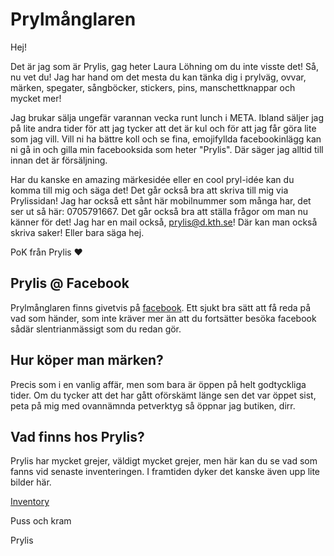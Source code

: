 # Prylmånglaren

Hej! 

Det är jag som är Prylis, gag heter Laura Löhning om du inte visste det! Så, nu vet du! Jag har hand om det mesta du kan tänka dig i prylväg, ovvar, märken, spegater, sångböcker, stickers, pins, manschettknappar och mycket mer! 

Jag brukar sälja ungefär varannan vecka runt lunch i META. Ibland säljer jag på lite andra tider för att jag tycker att det är kul och för att jag får göra lite som jag vill. Vill ni ha bättre koll och se fina, emojifyllda facebookinlägg kan ni gå in och gilla min facebooksida som heter "Prylis". Där säger jag alltid till innan det är försäljning. 

Har du kanske en amazing märkesidée eller en cool pryl-idée kan du komma till mig och säga det! Det går också bra att skriva till mig via Prylissidan! Jag har också ett sånt här mobilnummer som många har, det ser ut så här: 0705791667. Det går också bra att ställa frågor om man nu känner för det! Jag har en mail också, prylis@d.kth.se! Där kan man också skriva saker! Eller bara säga hej. 

PoK från Prylis ❤

## Prylis @ Facebook

Prylmånglaren finns givetvis på [facebook](https://www.facebook.com/prylisdata). Ett sjukt bra sätt att få reda på vad som händer, som inte kräver mer än att du fortsätter besöka facebook sådär slentrianmässigt som du redan gör.

## Hur köper man märken?

Precis som i en vanlig affär, men som bara är öppen på helt godtyckliga tider. Om du tycker att det har gått oförskämt länge sen det var öppet sist, peta på mig med ovannämnda petverktyg så öppnar jag butiken, dirr.

## Vad finns hos Prylis?

Prylis har mycket grejer, väldigt mycket grejer, men här kan du se vad som fanns vid senaste inventeringen. I framtiden dyker det kanske även upp lite bilder här.

[Inventory](https://docs.google.com/spreadsheet/pub?key=0AnjfL675gTJ1dDhWZ0ZadGtmWXJzRUFmbUJwa01XdGc&output=html&widget=true)

<!---
## TJO ETTAN!
## Vad är det här för fasoner, märken?
## Ja, ni ska ju göra erat årskursmärke!!!

Årskursmärket är ett märke som är unikt för er årskurs, det är bara ert och ni bestämmer hur det ska se ut! Det gör ni genom att spotta ut så många olika förslag att ni kräks, och sen kommer ni att få rösta på vilket förslag ni tycker är minst dåligt.

## Tidigare märken

[Håååååååår](https://www.dropbox.com/sh/lj0v7gnd0ka6lm2/AAD476H0BQdIpU3OAo58pOIka?dl=0) är några märken från tidigare årskurser, bara så att ni vet hur otroligt lågt ribban ligger.

## Hur gör man dåååråååhhhh?!?
## Men använd mallen bara

För att allting ska gå smidigt som smör finns det en ball mall (en ballmall?) att utgå ifrån. Den finns [här](https://www.dropbox.com/s/d50wfb3r95nglh4/%C3%85rskursm%C3%A4rke%20mall.svg?dl=0). Mallen öppnas bäst i Inkscape, använder ni något annat kan ni behöva böja om texten eller göra andra jobbigheter. Snälla använd Inkscape så slipper jag pilla.

## Hur skickar man in dååå?

När du har gjort ett jävligt vasst (eller riktigt ovasst) märke ska du bara transportera det genom cyberrymden till mig! Det gör du genom att bifoga filen i ett sånt där ebrev (Snälla skicka inte vanliga brev) till [prylis@d.kth.se](mailto:prylis@d.kth.se). Sätt ämnesraden “Det Quartuaste årskursmärket evah”, så hamnar alla mail på samma ställe. Annars blir allting bara dåligt.

Om du har gjort märket i vektorformat (bra!!!), skicka in den filen. Annars funkar en snuskigt högupplöst jpg eller png.

Skicka in ditt förslag senast 8 dec.

## Texten

Juste, du vet den där roliga texten som står på alla årskursmärken? Den ska __inte__ vara med i designen. Den kommer också bli framröstad samtidigt som märket. Du får gärna komma på nånting klyftigt som hör ihop med ditt märke, men det finns ingen garanti för att den texten vinner.

## Tag Monkeys

Har du en helt sjuk idé som bara måste bli verklighet, men du är inte riktigt grafikninjan som behövs? Snacka med [Tag Monkeys](https://www.facebook.com/pages/Tag-Monkeys/120626214692945) så hjälper dom dig fixa ett märke din mormor skulle vilja sy fast på koftan. Garanterat.

Den __15 november__ kommer Tag Monkeys att ha en märkesworkshop där man kan lära sig om hur man gör märken med vektorgrafik. Jag kommer också vara där och svara på alla era frågor om hur man gör märken.

## Men när ska vi rösta dååååh?

Ni får välja ert årskursmärke på en Onsdagspub den 7 december. Först kommer ni att välja ett märke, sen får ni lägga fram förslag på en text och välja en sådan. På så sätt så kommer ni att få det bästa årskursmärket evah!

## Just do it!
-->

Puss och kram

Prylis
